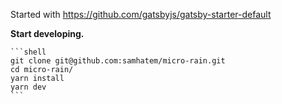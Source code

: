 Started with https://github.com/gatsbyjs/gatsby-starter-default

**Start developing.**

    ```shell
    git clone git@github.com:samhatem/micro-rain.git
    cd micro-rain/
    yarn install
    yarn dev
    ```
